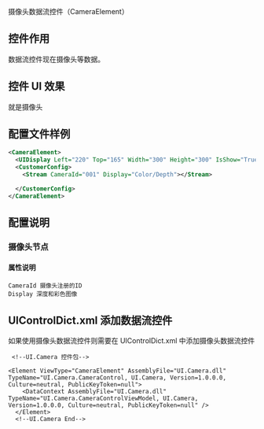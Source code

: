 摄像头数据流控件（CameraElement）

## 控件作用

数据流控件现在摄像头等数据。

## 控件 UI 效果

就是摄像头

## 配置文件样例

```xml
<CameraElement>
  <UIDisplay Left="220" Top="165" Width="300" Height="300" IsShow="True" ZIndex="20" UsePercent="False" />
  <CustomerConfig>
    <Stream CameraId="001" Display="Color/Depth"></Stream>

  </CustomerConfig>
</CameraElement>

```

## 配置说明

### 摄像头节点

#### 属性说明

    CameraId 摄像头注册的ID
    Display 深度和彩色图像

## UIControlDict.xml 添加数据流控件

如果使用摄像头数据流控件则需要在 UIControlDict.xml 中添加摄像头数据流控件

```
 <!--UI.Camera 控件包-->

<Element ViewType="CameraElement" AssemblyFile="UI.Camera.dll" TypeName="UI.Camera.CameraControl, UI.Camera, Version=1.0.0.0, Culture=neutral, PublicKeyToken=null">
    <DataContext AssemblyFile="UI.Camera.dll" TypeName="UI.Camera.CameraControlViewModel, UI.Camera, Version=1.0.0.0, Culture=neutral, PublicKeyToken=null" />
  </Element>
  <!--UI.Camera End-->
```

